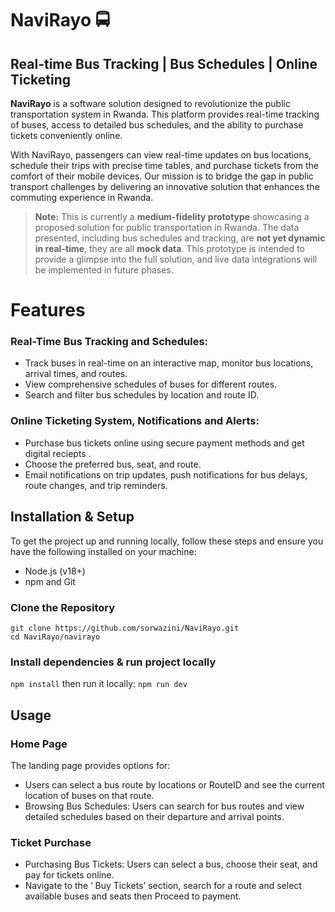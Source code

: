 # NaviRayo 🚍
## Real-time Bus Tracking | Bus Schedules | Online Ticketing
**NaviRayo** is a software solution designed to revolutionize the public transportation system in Rwanda. This platform provides real-time tracking of buses, access to detailed bus schedules, and the ability to purchase tickets conveniently online.  
  
With NaviRayo, passengers can view real-time updates on bus locations, schedule their trips with precise time tables, and purchase tickets from the comfort of their mobile devices. Our mission is to bridge the gap in public transport challenges by delivering an innovative solution that enhances the commuting experience in Rwanda.

> **Note:** This is currently a **medium-fidelity prototype** showcasing a proposed solution for public transportation in Rwanda. The data presented, including bus schedules and tracking, are **not yet dynamic in real-time**, they are all **mock data**. This prototype is intended to provide a glimpse into the full solution, and live data integrations will be implemented in future phases. 
# Features  
### Real-Time Bus Tracking and Schedules:

- Track buses in real-time on an interactive map, monitor bus locations, arrival times, and routes. 
- View comprehensive schedules of buses for different routes.
- Search and filter bus schedules by location and route ID.
### Online Ticketing System, Notifications and Alerts:  
- Purchase bus tickets online using secure payment methods and get digital reciepts .
- Choose the preferred bus, seat, and route.
- Email notifications on trip updates, push notifications for bus delays, route changes, and trip reminders.
## Installation & Setup  
To get the project up and running locally, follow these steps and ensure you have the following installed on your machine:  
- Node.js (v18+)
- npm and Git
### Clone the Repository  
```
git clone https://github.com/sorwazini/NaviRayo.git
cd NaviRayo/navirayo
```
### Install dependencies & run project locally  
```npm install```  then run it locally: ```npm run dev```   
## Usage  
### Home Page
The landing page provides options for:  
- Users can select a bus route by locations or RouteID and see the current location of buses on that route.
- Browsing Bus Schedules: Users can search for bus routes and view detailed schedules based on their departure and arrival points.
### Ticket Purchase
- Purchasing Bus Tickets: Users can select a bus, choose their seat, and pay for tickets online.
- Navigate to the ‘ Buy Tickets’ section, search for a route
and select available buses and seats then Proceed to payment.
